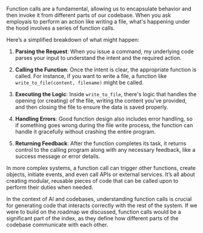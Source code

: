 Function calls are a fundamental, allowing us to encapsulate behavior and then invoke it from different parts of our codebase. 
When you ask employais to perform an action like writing a file, what's happening under the hood involves a series of function calls.

Here’s a simplified breakdown of what might happen:

1. **Parsing the Request**: When you issue a command, my underlying code parses your input to understand the intent and the required action.

2. **Calling the Function**: Once the intent is clear, the appropriate function is called. For instance, if you want to write a file, a function like `write_to_file(content, filename)` might be called.

3. **Executing the Logic**: Inside `write_to_file`, there's logic that handles the opening (or creating) of the file, writing the content you've provided, and then closing the file to ensure the data is saved properly.

4. **Handling Errors**: Good function design also includes error handling, so if something goes wrong during the file write process, the function can handle it gracefully without crashing the entire program.

5. **Returning Feedback**: After the function completes its task, it returns control to the calling program along with any necessary feedback, like a success message or error details.

In more complex systems, a function call can trigger other functions, create objects, initiate events, and even call APIs or external services. It’s all about creating modular, reusable pieces of code that can be called upon to perform their duties when needed. 

In the context of AI and codebases, understanding function calls is crucial for generating code that interacts correctly with the rest of the system. If we were to build on the roadmap we discussed, function calls would be a significant part of the index, as they define how different parts of the codebase communicate with each other.
